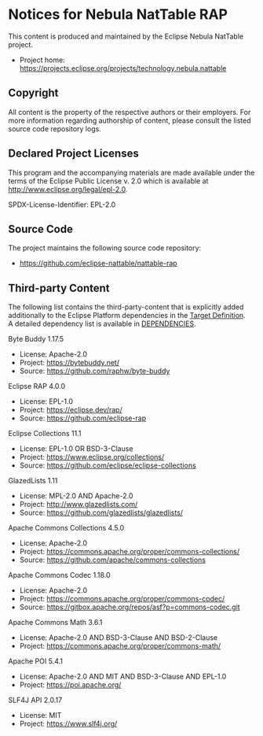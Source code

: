 # Notices for Nebula NatTable RAP

This content is produced and maintained by the Eclipse Nebula NatTable project.

* Project home: https://projects.eclipse.org/projects/technology.nebula.nattable

## Copyright

All content is the property of the respective authors or their employers. For
more information regarding authorship of content, please consult the listed
source code repository logs.

## Declared Project Licenses

This program and the accompanying materials are made available under the terms
of the Eclipse Public License v. 2.0 which is available at
http://www.eclipse.org/legal/epl-2.0.

SPDX-License-Identifier: EPL-2.0

## Source Code

The project maintains the following source code repository:

* https://github.com/eclipse-nattable/nattable-rap

## Third-party Content

The following list contains the third-party-content that is explicitly added additionally to the Eclipse Platform dependencies in the [Target Definition](target-platform-rap/target-platform-rap.target).  
A detailed dependency list is available in [DEPENDENCIES](DEPENDENCIES).

Byte Buddy 1.17.5

 * License: Apache-2.0
 * Project: https://bytebuddy.net/
 * Source: https://github.com/raphw/byte-buddy

Eclipse RAP 4.0.0

 * License: EPL-1.0
 * Project: https://eclipse.dev/rap/
 * Source: https://github.com/eclipse-rap

Eclipse Collections 11.1

 * License: EPL-1.0 OR BSD-3-Clause
 * Project: https://www.eclipse.org/collections/
 * Source: https://github.com/eclipse/eclipse-collections

GlazedLists 1.11

 * License: MPL-2.0 AND Apache-2.0
 * Project: http://www.glazedlists.com/
 * Source: https://github.com/glazedlists/glazedlists/

Apache Commons Collections 4.5.0

 * License: Apache-2.0
 * Project: https://commons.apache.org/proper/commons-collections/
 * Source: https://github.com/apache/commons-collections

Apache Commons Codec 1.18.0

 * License: Apache-2.0
 * Project: https://commons.apache.org/proper/commons-codec/
 * Source: https://gitbox.apache.org/repos/asf?p=commons-codec.git

Apache Commons Math 3.6.1

 * License: Apache-2.0 AND BSD-3-Clause AND BSD-2-Clause
 * Project: https://commons.apache.org/proper/commons-math/

Apache POI 5.4.1

 * License: Apache-2.0 AND MIT AND BSD-3-Clause AND EPL-1.0
 * Project: https://poi.apache.org/

SLF4J API 2.0.17

 * License: MIT
 * Project: https://www.slf4j.org/